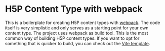 # H5P Content Type with webpack

This is a boilerplate for creating H5P content types with [webpack](https://webpack.js.org/).
The code itself is very simplistic and only serves as a starting point for your own content type.
The project uses webpack as build tool.
This is the most common way of building H5P content types.
If you want to opt for something that is quicker to build, you can check out the [Vite template](../h5p-content-type-vite/).
